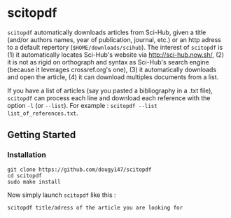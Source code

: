 # scitopdf

`scitopdf` automatically downloads articles from Sci-Hub, given a title (and/or authors names, year of publication, journal, etc.) or an http adress to a default repertory (`$HOME/downloads/scihub`). The interest of `scitopdf` is (1) it automatically locates Sci-Hub's website via http://sci-hub.now.sh/, (2) it is not as rigid on orthograph and syntax as Sci-Hub's search engine (because it leverages crossref.org's one), (3) it automatically downloads and open the article, (4) it can download multiples documents from a list.

If you have a list of articles (say you pasted a bibliography in a .txt file), `scitopdf` can process each line and download each reference with the option `-l` (or `--list`). For example : `scitopdf --list list_of_references.txt`.

## Getting Started

### Installation

```
git clone https://github.com/dougy147/scitopdf
cd scitopdf
sudo make install
```
Now simply launch `scitopdf` like this :

```
scitopdf title/adress of the article you are looking for
```
